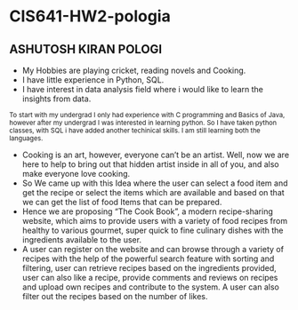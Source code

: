 # CIS641-HW2-pologia
## ASHUTOSH KIRAN POLOGI

- My Hobbies are playing cricket, reading novels and Cooking.
- I have little experience in Python, SQL. 
- I have interest in data analysis field where i would like to learn the insights from data. 

<sub> To start with my undergrad I only had experience with C programming and Basics of Java, however after my undergrad I was interested in learning python. So I have taken python classes, with SQL i have added another techinical skills. I am still learning both the languages.</sub>

- Cooking is an art, however, everyone can’t be an artist. Well, now we are here to help to bring out that hidden artist inside in all of you, and also make everyone love cooking.
- So We came up with this Idea where the user can select a food item and get the recipe or select the items which are available and based on that we can get the list of food Items that can be prepared.
- Hence we are proposing “The Cook Book”, a modern recipe-sharing website, which aims to provide users with a variety of food recipes from healthy to various gourmet, super quick to fine culinary dishes with the ingredients available to the user.
- A user can register on the website and can browse through a variety of recipes with the help of the powerful search feature with sorting and filtering, user can retrieve recipes based on the ingredients provided, user can also like a recipe, provide comments and reviews on recipes and upload own recipes and contribute to the system. A user can also filter out the recipes based on the number of likes. 
